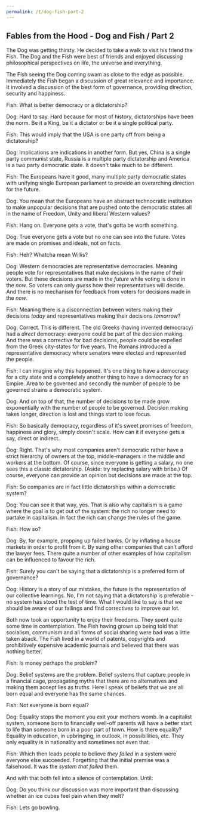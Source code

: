 ```yaml
---
permalink: /t/dog-fish-part-2
---
```


## Fables from the Hood - Dog and Fish / Part 2

The Dog was getting thirsty. He decided to take a walk to visit his friend the Fish. The Dog and the Fish were best of friends and enjoyed discussing philosophical perspectives on life, the universe and everything.

The Fish seeing the Dog coming swam as close to the edge as possible. Immediately the Fish began a discussion of great relevance and importance. It involved a discussion of the best form of governance, providing direction, security and happiness.

Fish: What is better democracy or a dictatorship?

Dog: Hard to say. Hard because for most of history, dictatorships have been the norm. Be it a King, be it a dictator or be it a single political party.

Fish: This would imply that the USA is one party off from being a dictatorship?

Dog: Implications are indications in another form. But yes, China is a single party communist state, Russia is a multiple party dictatorship and America is a two party democratic state. It doesn't take much to be different.

Fish: The Europeans have it good, many multiple party democratic states with unifying single European parliament to provide an overarching direction for the future.

Dog: You mean that the Europeans have an abstract technocratic institution to make unpopular decisions that are pushed onto the democratic states all in the name of Freedom, Unity and liberal Western values?

Fish: Hang on. Everyone gets a vote, that's gotta be worth something.

Dog: True everyone gets a vote but no one can see into the future. Votes are made on promises and ideals, not on facts.

Fish: Heh? Whatcha mean Willis?

Dog: Western democracies are representative democracies. Meaning people vote for representatives that make decisions in the name of their voters. But these decisions are made in the *future* while voting is done in the *now*. So voters can only *guess* how their representatives will decide. And there is no mechanism for feedback from voters for decisions made in the *now*.

Fish: Meaning there is a disconnection between voters making their decisions *today* and representatives making their decisions *tomorrow*?

Dog: Correct. This is different. The old Greeks (having invented democracy) had a *direct* democracy: everyone could be part of the decision making. And there was a corrective for bad decisions, people could be expelled from the Greek city-states for five years. The Romans introduced a representative democracy where senators were elected and represented the people.

Fish: I can imagine why this happened. It's one thing to have a democracy for a city state and a completely another thing to have a democracy for an Empire. Area to be governed and secondly the number of people to be governed strains a democratic system.

Dog: And on top of that, the number of decisions to be made grow exponentially with the number of people to be governed. Decision making takes longer, direction is lost and things start to lose focus.

Fish: So basically democracy, regardless of it's sweet promises of freedom, happiness and glory, simply doesn't scale. How can it if everyone gets a say, direct or indirect.

Dog: Right. That's why most companies aren't democratic rather have a strict hierarchy of owners at the top, middle-managers in the middle and workers at the bottom. Of course, since everyone is getting a salary, no one sees this a classic dictatorship. (Aside: try replacing salary with bribe.) Of course, everyone can provide an opinion but decisions are made at the top.

Fish: So companies are in fact little dictatorships within a democratic system?

Dog: You can see it that way, yes. That is also why capitalism is a game where the goal is to get out of the system: the rich no longer need to partake in capitalism. In fact the rich can change the rules of the game.

Fish: How so?

Dog: By, for example, propping up failed banks. Or by inflating a house markets in order to profit from it. By suing other companies that can't afford the lawyer fees. There quite a number of other examples of how capitalism can be influenced to favour the rich.

Fish: Surely you can't be saying that a dictatorship is a preferred form of governance?

Dog: History is a story of our mistakes, the future is the representation of our collective learnings. No, I'm not saying that a dictatorship is preferable - no system has stood the test of time. What I would like to say is that we should be aware of our failings and find correctives to improve our lot.

Both now took an opportunity to enjoy their freedoms. They spent quite some time in contemplation. The Fish having grown up being told that socialism, communism and all forms of social sharing were bad was a little taken aback. The Fish lived in a world of patents, copyrights and prohibitively expensive academic journals and believed that there was nothing better.

Fish: Is money perhaps the problem?

Dog: Belief systems are the problem. Belief systems that capture people in a financial cage, propagating myths that there are no alternatives and making them accept lies as truths. Here I speak of beliefs that we are all born equal and everyone has the same chances.

Fish: Not everyone is born equal?

Dog: Equality stops the moment you exit your mothers womb. In a capitalist system, someone born to financially well-off parents will have a better start to life than someone born in a poor part of town. How is there equality? Equality in education, in upbringing, in outlook, in possibilities, etc. They only equality is in nationality and sometimes not even that.

Fish: Which then leads people to believe *they failed* in a system were everyone else succeeded. Forgetting that the initial premise was a falsehood. It was the *system that failed* them.

And with that both fell into a silence of contemplation. Until:

Dog: Do you think our discussion was more important than discussing whether an ice cubes feel pain when they melt?

Fish: Lets go bowling.
